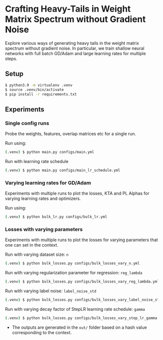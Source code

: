 # Crafting Heavy-Tails in Weight Matrix Spectrum without Gradient Noise

Explore various ways of generating heavy tails in the weight matrix spectrum without gradient noise. In particular, we train shallow neural networks
with full batch GD/Adam and large learning rates for multiple steps.

## Setup

```bash
$ python3.9 -m virtualenv .venv
$ source .venv/bin/activate
$ pip install -r requirements.txt
```

## Experiments

### Single config runs

Probe the weights, features, overlap matrices etc for a single run.

Run using: 
```bash
(.venv) $ python main.py configs/main.yml
```

Run with learning rate schedule 
```bash
(.venv) $ python main.py configs/main_lr_schedule.yml
```

### Varying learning rates for GD/Adam

Experiments with multiple runs to plot the losses, KTA and PL Alphas for varying learning rates and optimizers.

Run using:
```bash
(.venv) $ python bulk_lr.py configs/bulk_lr.yml
```

### Losses with varying parameters

Experiments with multiple runs to plot the losses for varying parameters that one can set in the context.

Run with varying dataset size: `n`
```bash
(.venv) $ python bulk_losses.py configs/bulk_losses_vary_n.yml
```

Run with varying regularization parameter for regression: `reg_lambda`
```bash
(.venv) $ python bulk_losses.py configs/bulk_losses_vary_reg_lambda.yml
```

Run with varying label noise: `label_noise_std`
```bash
(.venv) $ python bulk_losses.py configs/bulk_losses_vary_label_noise_std.yml
```

Run with varying decay factor of StepLR learning rate schedule: `gamma`
```bash
(.venv) $ python bulk_losses.py configs/bulk_losses_vary_step_lr_gamma.yml
```

- The outputs are generated in the `out/` folder based on a hash value corresponding to the context.
